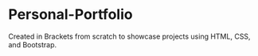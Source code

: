 # Personal-Portfolio

Created in Brackets from scratch to showcase projects using HTML, CSS, and Bootstrap.
